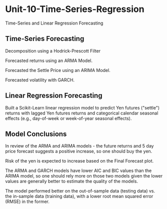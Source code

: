 # Unit-10-Time-Series-Regression
Time-Series and Linear Regression Forecasting

## Time-Series Forecasting

Decomposition using a Hodrick-Prescott Filter

Forecasted returns using an ARMA Model.

Forecasted the Settle Price using an ARIMA Model.

Forecasted volatility with GARCH.

## Linear Regression Forecasting

Built a Scikit-Learn linear regression model to predict Yen futures ("settle") returns with lagged Yen futures returns and categorical calendar seasonal effects (e.g., day-of-week or week-of-year seasonal effects).

## Model Conclusions

In review of the ARMA and ARIMA models - the future returns and 5 day price forecast suggests a positive increase, so one should buy the yen.

Risk of the yen is expected to increase based on the Final Forecast plot.

The ARMA and GARCH models have lower AIC and BIC values than the ARIMA model, so one should rely more on those two models given the lower values are generally better to estimate the quality of the models.

The model performed better on the out-of-sample data (testing data) vs. the in-sample data (training data), with a lower root mean squared error (RMSE) in the former.